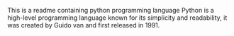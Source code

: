 This is a readme containing python programming language
Python is a high-level  programming language known for its simplicity and readability, it was created by Guido van and first released in 1991. 
